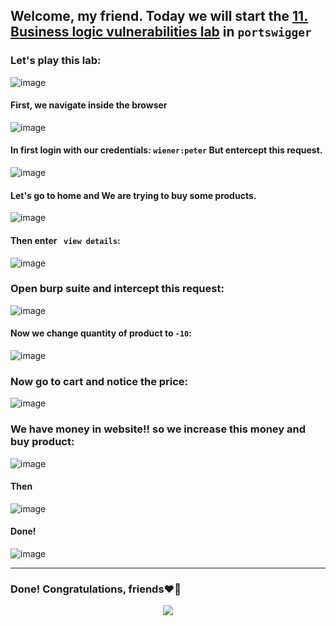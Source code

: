 ## Welcome, my friend. Today we will start the [11. Business logic vulnerabilities lab](https://portswigger.net/web-security/logic-flaws/examples/lab-logic-flaws-authentication-bypass-via-flawed-state-machine) in ```portswigger```
### Let's play this lab:

![image](https://github.com/user-attachments/assets/b23e2c30-7e95-45c9-bed2-6989f0e2585e)

#### First, we navigate inside the browser

![image](https://github.com/user-attachments/assets/baeac731-c8f7-4193-af4d-12e26c164c47)


#### In first login with our credentials: ```wiener:peter``` But entercept this request.

![image](https://github.com/user-attachments/assets/0897753c-b9b6-4a54-87d6-47595c562c4f)


#### Let's go to home and We are trying to buy some products. 
![image](https://github.com/user-attachments/assets/c98b3dd7-14c0-49ec-afcc-933a80306f56)


#### Then enter ``` view details```:

![image](https://github.com/user-attachments/assets/1b040195-24fb-4fc5-ab17-79b816bc0068)

### Open burp suite and intercept this request:


![image](https://github.com/user-attachments/assets/0f297bbd-3751-4a70-b293-5af4b9ef0cb9)

#### Now we change quantity of product to ```-10```:

![image](https://github.com/user-attachments/assets/78b6f2b0-2ecb-48c9-be92-e44bb0990641)

### Now go to cart and notice the price:

![image](https://github.com/user-attachments/assets/3a294b5d-5a1c-4269-86f8-eb697b46cb4e)

### We have money in website!! so we increase this money and buy product:

![image](https://github.com/user-attachments/assets/111b80cd-5881-402f-a93b-136387ab7264)

#### Then

![image](https://github.com/user-attachments/assets/68a0e126-eae2-4891-a276-f823f9b0abd7)

#### Done!
![image](https://github.com/user-attachments/assets/40ccc1f0-ed68-4dbb-a214-6c5e3ecb44f9)


-------

### Done! Congratulations, friends❤️‍🔥


<p align="center">
<img src="https://github.com/user-attachments/assets/cecaeedb-11b2-4114-bc4f-241433ff1707" >
</p>
